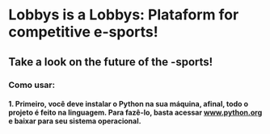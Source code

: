 # Lobbys is a Lobbys: Plataform for competitive e-sports!


## Take a look on the future of the -sports!


###  Como usar:

#### 1. Primeiro, você deve instalar o Python na sua máquina, afinal, todo o projeto é feito na linguagem. Para fazê-lo, basta acessar www.python.org e baixar para seu sistema operacional.
